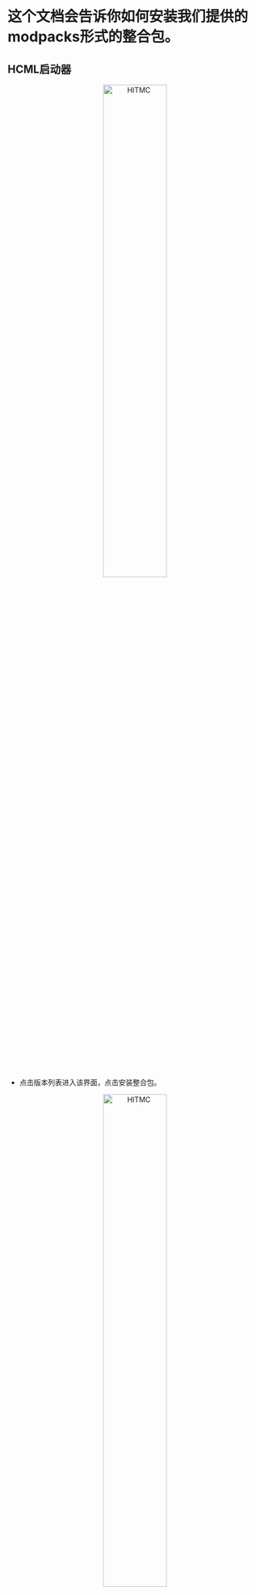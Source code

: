 # 这个文档会告诉你如何安装我们提供的modpacks形式的整合包。

## HCML启动器

<div style="text-align: center;">
  <image src="https://user-images.githubusercontent.com/51688899/194717019-9cbe33b6-e2e0-4366-9564-b0fb0a789353.png" alt="HITMC" style="width:50%;">
</div>
  
  - 点击版本列表进入该界面，点击安装整合包。
  
<div style="text-align: center;">
  <image src="https://user-images.githubusercontent.com/51688899/194717056-3264de97-71f7-43da-9c3f-0f02f6025f04.png" alt="HITMC" style="width:50%;">
</div>
  
  - 点击导入本地整合包，打开我们提供的.zip文件。

## PCL2启动器
<div style="text-align: center;">
  <image src="https://user-images.githubusercontent.com/51688899/194717080-651f1dee-2474-4e82-aa94-5b4d95054d62.png" alt="HITMC" style="width:50%;">
</div>
  - 点击版本选择进入该界面，点击导入整合包，打开我们提供的.zip文件。
